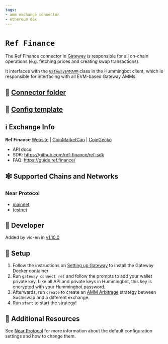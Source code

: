 ```yaml
---
tags:
- amm exchange connector
- ethereum dex
---
```


# `Ref Finance`

The Ref Finance connector in [Gateway](/gateway) is responsible for all on-chain operations (e.g. fetching prices and creating swap transactions).

It interfaces with the [`GatewayEVMAMM`](https://github.com/hummingbot/hummingbot/blob/master/hummingbot/connector/gateway_EVM_AMM.py) class in the Hummingbot client, which is responsible for interfacing with all EVM-based Gateway AMMs.

## 📁 [Connector folder](https://github.com/CoinAlpha/hummingbot/tree/master/gateway/src/connectors/ref)

## 📁 [Config template](https://github.com/CoinAlpha/hummingbot/blob/master/gateway/src/templates/ref.yml)

## ℹ️ Exchange Info

**Ref Finance** [Website](https://www.ref.finance/) | [CoinMarketCap](https://coinmarketcap.com/exchanges/ref-finance/) | [CoinGecko](https://www.coingecko.com/en/exchanges/ref_finance)

* API docs:
* SDK: https://github.com/ref-finance/ref-sdk
* FAQ: https://guide.ref.finance/

## 🕸️ Supported Chains and Networks

### Near Protocol

* [mainnet](/gateway/chains/near)
* [testnet](/gateway/chains/near)

## 👷 Developer

Added by vic-en in [v1.10.0](/release-notes/1.10.0/)

## 🔑 Setup

1. Follow the instructions on [Setting up Gateway](/gateway/setup) to install the Gateway Docker container
2. Run `gateway connect ref` and follow the prompts to add your wallet private key. Like all API and private keys in Hummingbot, this key is encrypted with your Hummingbot password.
3. Afterwards, run `create` to create an [AMM Arbitrage](/strategies/amm-arbitrage/) strategy between Sushiswap and a different exchange.
4. Run `start` to start the strategy!

## 📘 Additional Resources

See [Near Protocol](/gateway/chains/near) for more information about the default configuration settings and how to change them.